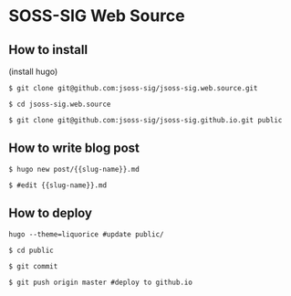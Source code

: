 # SOSS-SIG Web Source

## How to install
(install hugo)

`$ git clone git@github.com:jsoss-sig/jsoss-sig.web.source.git`

`$ cd jsoss-sig.web.source`

`$ git clone git@github.com:jsoss-sig/jsoss-sig.github.io.git public`

## How to write blog post
`$ hugo new post/{{slug-name}}.md`

`$ #edit {{slug-name}}.md`

## How to deploy
`hugo --theme=liquorice #update public/`

`$ cd public`

`$ git commit`

`$ git push origin master #deploy to github.io`